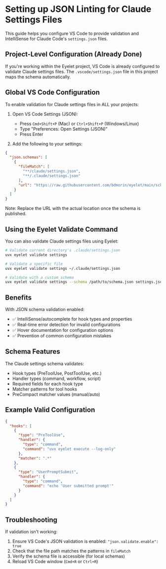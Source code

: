 # Setting up JSON Linting for Claude Settings Files

This guide helps you configure VS Code to provide validation and IntelliSense for Claude Code's `settings.json` files.

## Project-Level Configuration (Already Done)

If you're working within the Eyelet project, VS Code is already configured to validate Claude settings files. The `.vscode/settings.json` file in this project maps the schema automatically.

## Global VS Code Configuration

To enable validation for Claude settings files in ALL your projects:

1. Open VS Code Settings (JSON):
   - Press `Cmd+Shift+P` (Mac) or `Ctrl+Shift+P` (Windows/Linux)
   - Type "Preferences: Open Settings (JSON)"
   - Press Enter

2. Add the following to your settings:

```json
{
  "json.schemas": [
    {
      "fileMatch": [
        "**/claude/settings.json",
        "**/.claude/settings.json"
      ],
      "url": "https://raw.githubusercontent.com/bdmorin/eyelet/main/schemas/claude-settings.schema.json"
    }
  ]
}
```

Note: Replace the URL with the actual location once the schema is published.

## Using the Eyelet Validate Command

You can also validate Claude settings files using Eyelet:

```bash
# Validate current directory's .claude/settings.json
uvx eyelet validate settings

# Validate a specific file
uvx eyelet validate settings ~/.claude/settings.json

# Validate with a custom schema
uvx eyelet validate settings --schema /path/to/schema.json settings.json
```

## Benefits

With JSON schema validation enabled:
- ✅ IntelliSense/autocomplete for hook types and properties
- ✅ Real-time error detection for invalid configurations
- ✅ Hover documentation for configuration options
- ✅ Prevention of common configuration mistakes

## Schema Features

The Claude settings schema validates:
- Hook types (PreToolUse, PostToolUse, etc.)
- Handler types (command, workflow, script)
- Required fields for each hook type
- Matcher patterns for tool hooks
- PreCompact matcher values (manual/auto)

## Example Valid Configuration

```json
{
  "hooks": [
    {
      "type": "PreToolUse",
      "handler": {
        "type": "command",
        "command": "uvx eyelet execute --log-only"
      },
      "matcher": ".*"
    },
    {
      "type": "UserPromptSubmit",
      "handler": {
        "type": "command",
        "command": "echo 'User submitted prompt'"
      }
    }
  ]
}
```

## Troubleshooting

If validation isn't working:
1. Ensure VS Code's JSON validation is enabled: `"json.validate.enable": true`
2. Check that the file path matches the patterns in `fileMatch`
3. Verify the schema file is accessible (for local schemas)
4. Reload VS Code window (`Cmd+R` or `Ctrl+R`)